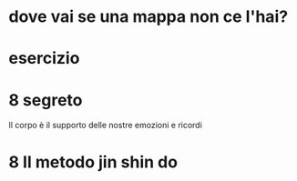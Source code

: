 # dove vai se una mappa non ce l'hai? 


# esercizio 
# 8 segreto

Il corpo è il supporto delle nostre emozioni e ricordi

# 8 Il metodo jin shin do

<!--stackedit_data:
eyJoaXN0b3J5IjpbLTkyMzkyNDM2NF19
-->